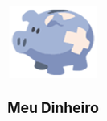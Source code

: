 <p align="center">
  <a href="https://github.com/AllyssonMarquetto/MeuDinheiro">
    <img src="MeuDinheiro.png" alt="Controle de finanças pessoais." width="175" height="142">
  </a>  
  <h1 align="center">Meu Dinheiro</h1>
</p>

